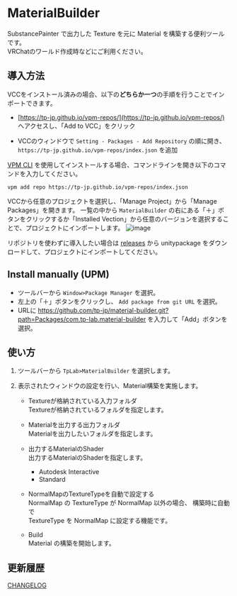# MaterialBuilder

SubstancePainter で出力した Texture を元に Material を構築する便利ツールです。  
VRChatのワールド作成時などにご利用ください。

## 導入方法

VCCをインストール済みの場合、以下の**どちらか一つ**の手順を行うことでインポートできます。

- [https://tp-jp.github.io/vpm-repos/](https://tp-jp.github.io/vpm-repos/) へアクセスし、「Add to VCC」をクリック

- VCCのウィンドウで `Setting - Packages - Add Repository` の順に開き、 `https://tp-jp.github.io/vpm-repos/index.json` を追加

[VPM CLI](https://vcc.docs.vrchat.com/vpm/cli/) を使用してインストールする場合、コマンドラインを開き以下のコマンドを入力してください。

```
vpm add repo https://tp-jp.github.io/vpm-repos/index.json
```

VCCから任意のプロジェクトを選択し、「Manage Project」から「Manage Packages」を開きます。
一覧の中から `MaterialBuilder` の右にある「＋」ボタンをクリックするか「Installed Vection」から任意のバージョンを選択することで、プロジェクトにインポートします。
![image](https://github.com/user-attachments/assets/1aed6aed-c56d-43a8-8e92-4100583ba43f)

リポジトリを使わずに導入したい場合は [releases](https://github.com/tp-jp/material-builder/releases) から unitypackage をダウンロードして、プロジェクトにインポートしてください。


## Install manually (UPM)

- ツールバーから `Window>Package Manager` を選択。
- 左上の「＋」ボタンをクリックし、 `Add package from git URL` を選択。
- URLに https://github.com/tp-jp/material-builder.git?path=Packages/com.tp-lab.material-builder を入力して「Add」ボタンを選択。


## 使い方

1. ツールバーから `TpLab>MaterialBuilder` を選択します。

2. 表示されたウィンドウの設定を行い、Material構築を実施します。

   - Textureが格納されている入力フォルダ     
     Textureが格納されているフォルダを指定します。
   
   - Materialを出力する出力フォルダ     
     Materialを出力したいフォルダを指定します。
   
   - 出力するMaterialのShader     
     出力するMaterialのShaderを指定します。
     - Autodesk Interactive
     - Standard
   
   - NormalMapのTextureTypeを自動で設定する  
     NormalMap の TextureType が NormalMap 以外の場合、 構築時に自動で  
     TextureType を NormalMap に設定する機能です。
   
   - Build  
     Material の構築を開始します。

## 更新履歴

[CHANGELOG](CHANGELOG.md)
